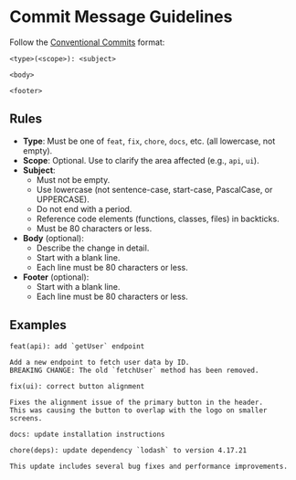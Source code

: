 # Commit Message Guidelines

Follow the [Conventional Commits](https://www.conventionalcommits.org/) format:

```
<type>(<scope>): <subject>

<body>

<footer>
```

## Rules

- **Type**: Must be one of `feat`, `fix`, `chore`, `docs`, etc. (all lowercase, not empty).
- **Scope**: Optional. Use to clarify the area affected (e.g., `api`, `ui`).
- **Subject**:
  - Must not be empty.
  - Use lowercase (not sentence-case, start-case, PascalCase, or UPPERCASE).
  - Do not end with a period.
  - Reference code elements (functions, classes, files) in backticks.
  - Must be 80 characters or less.
- **Body** (optional):
  - Describe the change in detail.
  - Start with a blank line.
  - Each line must be 80 characters or less.
- **Footer** (optional):
  - Start with a blank line.
  - Each line must be 80 characters or less.

## Examples

```
feat(api): add `getUser` endpoint

Add a new endpoint to fetch user data by ID.
BREAKING CHANGE: The old `fetchUser` method has been removed.
```

```
fix(ui): correct button alignment

Fixes the alignment issue of the primary button in the header.
This was causing the button to overlap with the logo on smaller screens.
```

```
docs: update installation instructions
```

```
chore(deps): update dependency `lodash` to version 4.17.21

This update includes several bug fixes and performance improvements.
```

